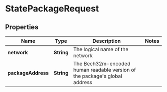 

# StatePackageRequest


## Properties

| Name | Type | Description | Notes |
|------------ | ------------- | ------------- | -------------|
|**network** | **String** | The logical name of the network |  |
|**packageAddress** | **String** | The Bech32m-encoded human readable version of the package&#39;s global address |  |




